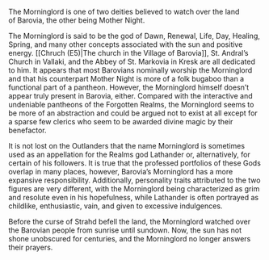 The Morninglord is one of two deities believed to watch over the land of Barovia, the other being Mother Night.

The Morninglord is said to be the god of Dawn, Renewal, Life, Day, Healing, Spring, and many other concepts associated with the sun and positive energy. [[Chruch (E5)|The church in the Village of Barovia]], St. Andral’s Church in Vallaki, and the Abbey of St. Markovia in Kresk are all dedicated to him. It appears that most Barovians nominally worship the Morninglord and that his counterpart Mother Night is more of a folk bugaboo than a functional part of a pantheon. However, the Morninglord himself doesn’t appear truly present in Barovia, either. Compared with the interactive and undeniable pantheons of the Forgotten Realms, the Morninglord seems to be more of an abstraction and could be argued not to exist at all except for a sparse few clerics who seem to be awarded divine magic by their benefactor.

It is not lost on the Outlanders that the name Morninglord is sometimes used as an appellation for the Realms god Lathander or, alternatively, for certain of his followers. It is true that the professed portfolios of these Gods overlap in many places, however, Barovia’s Morninglord has a more expansive responsibility. Additionally, personality traits attributed to the two figures are very different, with the Morninglord being characterized as grim and resolute even in his hopefulness, while Lathander is often portrayed as childlike, enthusiastic, vain, and given to excessive indulgences.

Before the curse of Strahd befell the land, the Morninglord watched over the Barovian people from sunrise until sundown. Now, the sun has not shone unobscured for centuries, and the Morninglord no longer answers their prayers.

